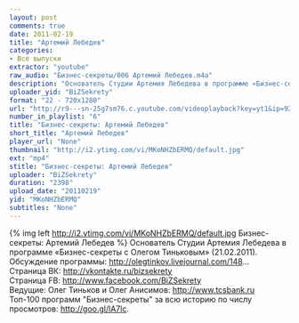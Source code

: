 ```yaml
---
layout: post
comments: true
date: 2011-02-19
title: "Артемий Лебедев"
categories:
- Все выпуски
extractor: "youtube"
raw_audio: "Бизнес-секреты/006 Артемий Лебедев.m4a"
description: "Основатель Студии Артемия Лебедева в программе «Бизнес-секреты с Олегом Тиньковым» (21.02.2011).\nОбсуждение программы: http://olegtinkov.livejournal.com/148...\nСтраница ВК: http://vkontakte.ru/bizsekrety\nСтраница FB: http://www.facebook.com/BiZSekrety\nВедущие: Олег Тиньков и Олег Анисимов: http://www.tcsbank.ru\nТоп-100 программ \"Бизнес-секреты\" за всю историю по числу просмотров: http://goo.gl/lA7lc."
uploader_yid: "BiZSekrety"
format: "22 - 720x1280"
url: "http://r9---sn-25g7sm76.c.youtube.com/videoplayback?key=yt1&ip=92.255.182.31&fexp=919319%2C916717%2C916624%2C920704%2C912806%2C902000%2C919512%2C929901%2C913605%2C925006%2C906938%2C931202%2C931401%2C908529%2C930807%2C930803%2C920201%2C930101%2C930603%2C906834%2C926403&upn=gtE30wNkv7c&cp=U0hVR1hRU19FTkNONV9QS1dJOnNoUDE0NjFlZmJn&itag=22&sparams=cp%2Cid%2Cip%2Cipbits%2Citag%2Cratebypass%2Csource%2Cupn%2Cexpire&mt=1362841995&mv=m&ratebypass=yes&id=30aa0d1d96c444c4&ms=au&source=youtube&newshard=yes&expire=1362865804&sver=3&ipbits=8&signature=C13AE6D345DCA9E987D9FDBF06F9F182E94FE796.79E80F1009B5CBC94A493B8EC4F8808DB99586D4"
number_in_playlist: "6"
title: "Бизнес-секреты: Артемий Лебедев"
short_title: "Артемий Лебедев"
player_url: "None"
thumbnail: "http://i2.ytimg.com/vi/MKoNHZbERMQ/default.jpg"
ext: "mp4"
stitle: "Бизнес-секреты: Артемий Лебедев"
uploader: "BiZSekrety"
duration: "2398"
upload_date: "20110219"
yid: "MKoNHZbERMQ"
subtitles: "None"
---
```


{% img left http://i2.ytimg.com/vi/MKoNHZbERMQ/default.jpg Бизнес-секреты: Артемий Лебедев %}
Основатель Студии Артемия Лебедева в программе «Бизнес-секреты с Олегом Тиньковым» (21.02.2011).  
Обсуждение программы: http://olegtinkov.livejournal.com/148...  
Страница ВК: http://vkontakte.ru/bizsekrety  
Страница FB: http://www.facebook.com/BiZSekrety  
Ведущие: Олег Тиньков и Олег Анисимов: http://www.tcsbank.ru  
Топ-100 программ "Бизнес-секреты" за всю историю по числу просмотров: http://goo.gl/lA7lc.